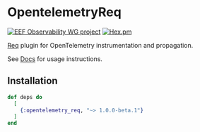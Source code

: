 # OpentelemetryReq

[![EEF Observability WG project](https://img.shields.io/badge/EEF-Observability-black)](https://github.com/erlef/eef-observability-wg)
[![Hex.pm](https://img.shields.io/hexpm/v/opentelemetry_phoenix)](https://hex.pm/packages/opentelemetry_req)

[Req](https://hex.pm/packages/req) plugin for OpenTelemetry instrumentation and propagation.

See [Docs](https://hexdocs.pm/opentelemetry_req) for usage instructions.

## Installation

```elixir
def deps do
  [
    {:opentelemetry_req, "~> 1.0.0-beta.1"}
  ]
end
```
